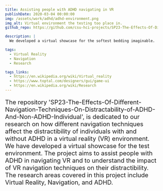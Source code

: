 ```yaml
---
title: Assisting people with ADHD navigating in VR
publishDate: 2020-03-04 00:00:00
img: /assets/work/adhd/adhd-environment.png
img_alt: Virtual environment the testing too place in.
github_repo: https://github.com/csu-hci-projects/SP23-The-Effects-Of-Different-Navigation-Techniques-On-Distractability-of-ADHD-And-Non-ADHD-Individu

description: |
  We developed a virtual showcase for the softest bedding imaginable.

tags:
  - Virtual Reality
  - Navigation
  - Research

tags_links:
  - https://en.wikipedia.org/wiki/Virtual_reality
  - https://www.toptal.com/designers/gui/game-ui
  - https://en.wikipedia.org/wiki/Research
---
```



<!-- <img
  src="/assets/work/adhd/adhd-environment.png"
  width="1554"
  height="882"
  alt="Image of the virtual environment the testing too place in."
> -->
<P
  style="font-size:20px;"
> The repository 'SP23-The-Effects-Of-Different-Navigation-Techniques-On-Distractability-of-ADHD-And-Non-ADHD-Individual', is dedicated to our research on how different navigation techniques affect the distractibility of individuals with and without ADHD in a virtual reality (VR) environment. We have developed a virtual showcase for the test environment. The project aims to assist people with ADHD in navigating VR and to understand the impact of VR navigation techniques on their distractibility. The research areas covered in this project include Virtual Reality, Navigation, and ADHD.
</p>

